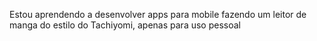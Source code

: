 Estou aprendendo a desenvolver apps para mobile fazendo um leitor de manga do estilo do Tachiyomi, apenas para uso pessoal
